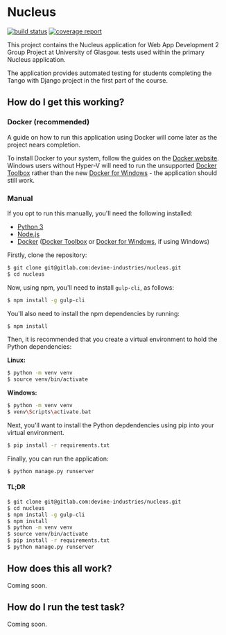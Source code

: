 # Nucleus
[![build status](https://gitlab.com/devine-industries/nucleus/badges/master/build.svg)](https://gitlab.com/devine-industries/nucleus/commits/master)
[![coverage report](https://gitlab.com/devine-industries/nucleus/badges/master/coverage.svg)](https://gitlab.com/devine-industries/nucleus/commits/master)

This project contains the Nucleus application for Web App Development 2 Group Project at University of Glasgow.
tests used within the primary Nucleus application. 

The application provides automated testing for students completing the Tango with Django project in the first part of the course.

## How do I get this working?
### Docker (recommended)
A guide on how to run this application using Docker will come later as the project nears completion.

To install Docker to your system, follow the guides on the [Docker website](https://www.docker.com/products/overview). Windows users without Hyper-V will need to run the unsupported [Docker Toolbox](https://www.docker.com/products/docker-toolbox) rather than the new [Docker for Windows](https://docs.docker.com/docker-for-windows/) - the application should still work.
### Manual
If you opt to run this manually, you'll need the following installed:

* [Python 3](http://python.org/)
* [Node.js](https://nodejs.org/en/)
* [Docker](https://www.docker.com/products/overview) ([Docker Toolbox](https://www.docker.com/products/docker-toolbox) or [Docker for Windows](https://docs.docker.com/docker-for-windows/), if using Windows)

Firstly, clone the repository:

```sh
$ git clone git@gitlab.com:devine-industries/nucleus.git
$ cd nucleus
```

Now, using npm, you'll need to install `gulp-cli`, as follows:

```sh
$ npm install -g gulp-cli
```

You'll also need to install the npm dependencies by running:

```sh
$ npm install
```

Then, it is recommended that you create a virtual environment to hold the Python dependencies:

**Linux:**
```sh
$ python -m venv venv
$ source venv/bin/activate
```

**Windows:**
```sh
$ python -m venv venv
$ venv\Scripts\activate.bat
```

Next, you'll want to install the Python depdendencies using pip into your virtual environment.

```sh
$ pip install -r requirements.txt
```

Finally, you can run the application:

```sh
$ python manage.py runserver
```

#### TL;DR
```sh
$ git clone git@gitlab.com:devine-industries/nucleus.git
$ cd nucleus
$ npm install -g gulp-cli
$ npm install
$ python -m venv venv
$ source venv/bin/activate
$ pip install -r requirements.txt
$ python manage.py runserver
```

## How does this all work?
Coming soon.

## How do I run the test task?
Coming soon.